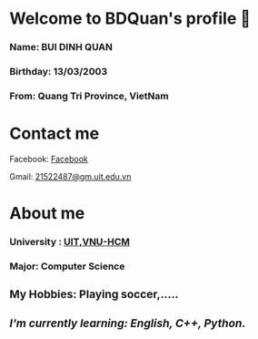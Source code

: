 <p> <h1> Welcome to BDQuan's profile 👋 </h1> </p>
<p> <h3> <b> Name: </b> BUI DINH QUAN </h3></p>
<p> <h3> <b> Birthday: </b> 13/03/2003 </h3></p>
<p> <h3> <b> From: </b> Quang Tri Province, VietNam </h3></p>
<p> <h1> Contact me </h1> </p>
<p> Facebook: <a href = "https://www.facebook.com/buidinhquan1303" > Facebook </a></p>
<p> Gmail: <a href = "https://mail.google.com/mail/u/1/#inbox"> 21522487@gm.uit.edu.vn </a> </p>
<p> <h1> About me </h1></p>
<p> <h3> University : <a href ="https://en.uit.edu.vn/"> UIT,VNU-HCM </a>
<p> <h3> <b> Major: Computer Science </p> 
<p> <h3> <b> My Hobbies: Playing soccer,.....</p>
<p> <h5> I'm currently learning: English, C++, Python. </h5></p>
